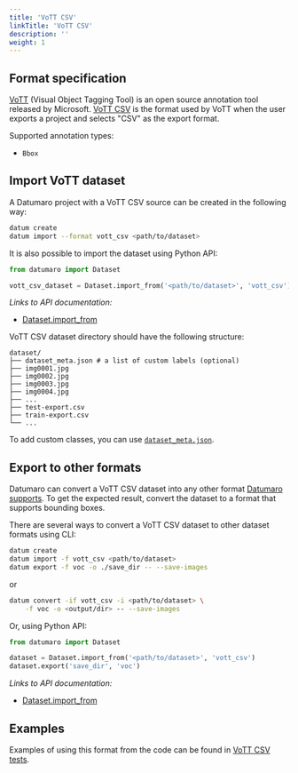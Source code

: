```yaml
---
title: 'VoTT CSV'
linkTitle: 'VoTT CSV'
description: ''
weight: 1
---
```


## Format specification

[VoTT](https://github.com/microsoft/VoTT) (Visual Object Tagging Tool) is
an open source annotation tool released by Microsoft.
[VoTT CSV](https://roboflow.com/formats/vott-csv) is the format used by VoTT
when the user exports a project and selects "CSV" as the export format.

Supported annotation types:
- `Bbox`

## Import VoTT dataset

A Datumaro project with a VoTT CSV source can be created in the following way:

```bash
datum create
datum import --format vott_csv <path/to/dataset>
```

It is also possible to import the dataset using Python API:

```python
from datumaro import Dataset

vott_csv_dataset = Dataset.import_from('<path/to/dataset>', 'vott_csv')
```

*Links to API documentation:*
- [Dataset.import_from][]

VoTT CSV dataset directory should have the following structure:

<!--lint disable fenced-code-flag-->
```
dataset/
├── dataset_meta.json # a list of custom labels (optional)
├── img0001.jpg
├── img0002.jpg
├── img0003.jpg
├── img0004.jpg
├── ...
├── test-export.csv
├── train-export.csv
└── ...
```

To add custom classes, you can use [`dataset_meta.json`](/docs/user-manual/supported_formats/#dataset-meta-file).

## Export to other formats

Datumaro can convert a VoTT CSV dataset into any other format [Datumaro supports](/docs/user-manual/supported_formats/).
To get the expected result, convert the dataset to a format
that supports bounding boxes.

There are several ways to convert a VoTT CSV dataset to other dataset
formats using CLI:

```bash
datum create
datum import -f vott_csv <path/to/dataset>
datum export -f voc -o ./save_dir -- --save-images
```
or
``` bash
datum convert -if vott_csv -i <path/to/dataset> \
    -f voc -o <output/dir> -- --save-images
```

Or, using Python API:

```python
from datumaro import Dataset

dataset = Dataset.import_from('<path/to/dataset>', 'vott_csv')
dataset.export('save_dir', 'voc')
```

*Links to API documentation:*
- [Dataset.import_from][]

## Examples

Examples of using this format from the code can be found in
[VoTT CSV tests](https://github.com/openvinotoolkit/datumaro/blob/develop/tests/test_vott_csv_format.py).

[Dataset.import_from]: /api/api/components/components/datumaro.components.dataset.html#datumaro.components.dataset.Dataset.import_from
